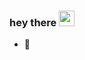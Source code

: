 ### hey there <img src="https://media.giphy.com/media/hvRJCLFzcasrR4ia7z/giphy.gif" width="25px">

- 👀
